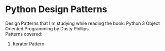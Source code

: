 # Python Design Patterns

Design Patterns that I'm studying while reading the book: Python 3 Object Oriented Programming by Dusty Phillips.<br>
Patterns covered:
1. Iterator Pattern